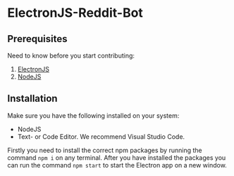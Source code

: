 # ElectronJS-Reddit-Bot

## Prerequisites

Need to know before you start contributing:

1. [ElectronJS](https://electronjs.org/)
2. [NodeJS](https://nodejs.org/)

## Installation

Make sure you have the following installed on your system:

* NodeJS
* Text- or Code Editor. We recommend Visual Studio Code.

Firstly you need to install the correct npm packages by running the command `npm i` on any terminal.
After you have installed the packages you can run the command `npm start` to start the Electron app on a new window.
